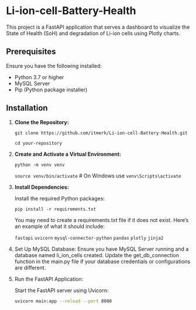 # Li-ion-cell-Battery-Health

This project is a FastAPI application that serves a dashboard to visualize the State of Health (SoH) and degradation of Li-ion cells using Plotly charts.

## Prerequisites

Ensure you have the following installed:

- Python 3.7 or higher
- MySQL Server
- Pip (Python package installer)

## Installation

1. **Clone the Repository:**

   ```git clone https://github.com/itmerk/Li-ion-cell-Battery-Health.git```
   
   ```cd your-repository```
   
2. **Create and Activate a Virtual Environment:**

      ```python -m venv venv```
   
      ```source venv/bin/activate``` # On Windows use `venv\Scripts\activate`

3. **Install Dependencies:**

   Install the required Python packages:

   ```pip install -r requirements.txt```

   You may need to create a requirements.txt file if it does not exist. Here’s an example of what it should include:

   ```fastapi```
   ```uvicorn```
   ```mysql-connector-python```
   ```pandas```
   ```plotly```
   ```jinja2```

4. Set Up MySQL Database:
   Ensure you have MySQL Server running and a database named li_ion_cells created. Update the get_db_connection function in the main.py file if your database credentials or configurations are different.
   
5. Run the FastAPI Application:

   Start the FastAPI server using Uvicorn:

    ```bash
   uvicorn main:app --reload --port 8080 




